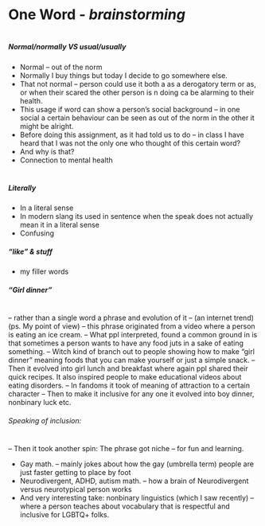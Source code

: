 # **One Word** - *brainstorming*
#
##### **Normal**/*normally* ***VS*** **usual**/*usually*
- Normal – out of the norm
- Normally I buy things but today I decide to go somewhere else.
- That not normal – person could use it both a as a derogatory term or as, or when their scared the other person is n doing ca be alarming to their health.
- This usage if word can show a person’s social background – in one social a certain behaviour can be seen as out of the norm in the other it might be alright.
- Before doing this assignment, as it had told us to do – in class I have heard that I was not the only one who thought of this certain word?
- And why is that?
- Connection to mental health
#
##### **Literally**
-	In a literal sense
- In modern slang its used in sentence when the speak does not actually mean it in a literal sense
- Confusing

##### **“like” & stuff** 
- my filler words

##### ***“Girl dinner”***
#
– rather than a single word a phrase and evolution of it – (an internet trend) (ps. My point of view)
– this phrase originated from a video where a person is eating an ice cream. 
– What ppl interpreted, found a common ground in is that sometimes a person wants to have any food juts in a sake of eating something.
– 	Witch kind of branch out to people showing how to make “girl dinner” meaning foods that you can make yourself or just a simple snack.
– Then it evolved into girl lunch and breakfast where again ppl shared their quick recipes. It also inspired people to make educational videos about eating disorders.
– In fandoms it took of meaning of attraction to a certain character 
– Then to make it inclusive for any one it evolved into boy dinner, nonbinary luck etc.

###### *Speaking of inclusion:*
#
– Then it took another spin: The phrase got niche – for fun and learning. 
-	Gay math. – mainly jokes about how the gay (umbrella term) people are just faster getting to place by foot
-	Neurodivergent, ADHD, autism math. – how a brain of   Neurodivergent versus neurotypical person works
-	And very interesting take: nonbinary linguistics (which I saw recently) – where a person teaches about vocabulary that is respectful and inclusive for LGBTQ+ folks.
